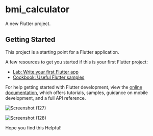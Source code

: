 # bmi_calculator

A new Flutter project.

## Getting Started

This project is a starting point for a Flutter application.

A few resources to get you started if this is your first Flutter project:

- [Lab: Write your first Flutter app](https://docs.flutter.dev/get-started/codelab)
- [Cookbook: Useful Flutter samples](https://docs.flutter.dev/cookbook)

For help getting started with Flutter development, view the
[online documentation](https://docs.flutter.dev/), which offers tutorials,
samples, guidance on mobile development, and a full API reference.

![Screenshot (127)](https://github.com/Vijayasaran-VJVS/Simple-BMI-Calculator-Flutter/assets/117149477/4afa3df2-7135-4bad-81c7-1ae15e0a8529)

![Screenshot (128)](https://github.com/Vijayasaran-VJVS/Simple-BMI-Calculator-Flutter/assets/117149477/f8d923e3-c528-479a-86f1-6b0ec61e9b86)

Hope you find this Helpful!
